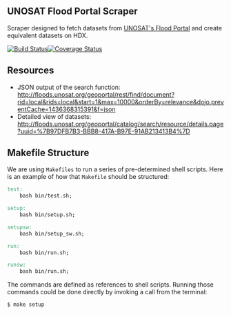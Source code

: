 ## UNOSAT Flood Portal Scraper
Scraper designed to fetch datasets from [UNOSAT's Flood Portal](http://floods.unosat.org/geoportal/catalog/main/home.page) and create equivalent datasets on HDX.

[![Build Status](https://travis-ci.org/luiscape/hdxscraper-unosat-flood-portal.svg)](https://travis-ci.org/luiscape/hdxscraper-unosat-flood-portal)[![Coverage Status](https://coveralls.io/repos/luiscape/hdxscraper-unosat-flood-portal/badge.svg?branch=master&service=github)](https://coveralls.io/github/luiscape/hdxscraper-unosat-flood-portal?branch=master)

## Resources
* JSON output of the search function: http://floods.unosat.org/geoportal/rest/find/document?rid=local&rids=local&start=1&max=10000&orderBy=relevance&dojo.preventCache=1436368315391&f=json
* Detailed view of datasets: http://floods.unosat.org/geoportal/catalog/search/resource/details.page?uuid=%7B97DFB7B3-BBB8-417A-B97E-91AB213413B4%7D

## Makefile Structure
We are using `Makefiles` to run a series of pre-determined shell scripts. Here is an example of how that `Makefile` should be structured:

```Makefile
test:
    bash bin/test.sh;

setup:
    bash bin/setup.sh;

setupsw:
    bash bin/setup_sw.sh;

run:
    bash bin/run.sh;

runsw:
    bash bin/run.sh;
```

The commands are defined as references to shell scripts. Running those commands could be done directly by invoking a call from the terminal:

```terminal
$ make setup
```
